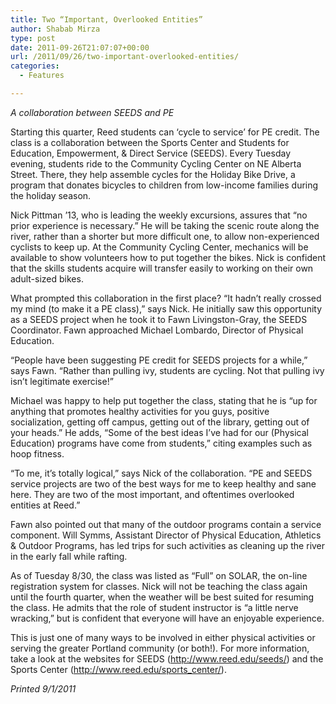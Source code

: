 ```yaml
---
title: Two “Important, Overlooked Entities”
author: Shabab Mirza
type: post
date: 2011-09-26T21:07:07+00:00
url: /2011/09/26/two-important-overlooked-entities/
categories:
  - Features

---
```

_A collaboration between SEEDS and PE_

Starting this quarter, Reed students can ‘cycle to service’ for PE credit. The class is a collaboration between the Sports Center and Students for Education, Empowerment, & Direct Service (SEEDS). Every Tuesday evening, students ride to the Community Cycling Center on NE Alberta Street. There, they help assemble cycles for the Holiday Bike Drive, a program that donates bicycles to children from low-income families during the holiday season.

Nick Pittman ’13, who is leading the weekly excursions, assures that “no prior experience is necessary.” He will be taking the scenic route along the river, rather than a shorter but more difficult one, to allow non-experienced cyclists to keep up. At the Community Cycling Center, mechanics will be available to show volunteers how to put together the bikes. Nick is confident that the skills students acquire will transfer easily to working on their own adult-sized bikes.

What prompted this collaboration in the first place? “It hadn’t really crossed my mind (to make it a PE class),” says Nick. He initially saw this opportunity as a SEEDS project when he took it to Fawn Livingston-Gray, the SEEDS Coordinator. Fawn approached Michael Lombardo, Director of Physical Education.

“People have been suggesting PE credit for SEEDS projects for a while,” says Fawn. “Rather than pulling ivy, students are cycling. Not that pulling ivy isn’t legitimate exercise!”

Michael was happy to help put together the class, stating that he is “up for anything that promotes healthy activities for you guys, positive socialization, getting off campus, getting out of the library, getting out of your heads.” He adds, “Some of the best ideas I’ve had for our (Physical Education) programs have come from students,” citing examples such as hoop fitness.

“To me, it’s totally logical,” says Nick of the collaboration. “PE and SEEDS service projects are two of the best ways for me to keep healthy and sane here. They are two of the most important, and oftentimes overlooked entities at Reed.”

Fawn also pointed out that many of the outdoor programs contain a service component. Will Symms, Assistant Director of Physical Education, Athletics & Outdoor Programs, has led trips for such activities as cleaning up the river in the early fall while rafting.

As of Tuesday 8/30, the class was listed as “Full” on SOLAR, the on-line registration system for classes. Nick will not be teaching the class again until the fourth quarter, when the weather will be best suited for resuming the class. He admits that the role of student instructor is “a little nerve wracking,” but is confident that everyone will have an enjoyable experience.

This is just one of many ways to be involved in either physical activities or serving the greater Portland community (or both!). For more information, take a look at the websites for SEEDS (http://www.reed.edu/seeds/) and the Sports Center (http://www.reed.edu/sports_center/).

_Printed 9/1/2011_